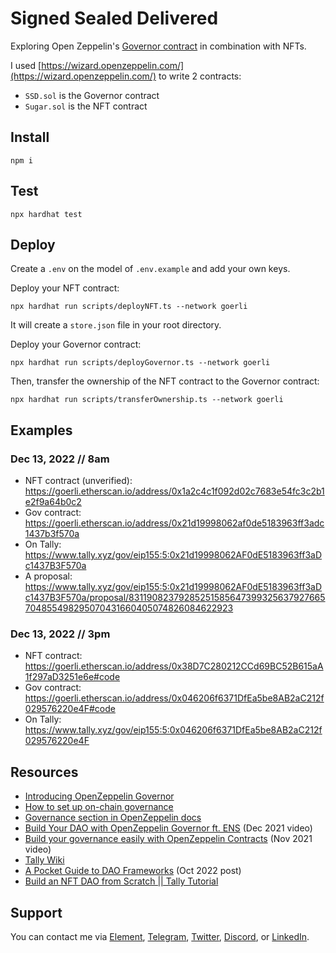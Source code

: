 # Signed Sealed Delivered

Exploring Open Zeppelin's [Governor contract](https://github.com/OpenZeppelin/openzeppelin-contracts/blob/master/docs/modules/ROOT/pages/governance.adoc) in combination with NFTs.

I used [https://wizard.openzeppelin.com/](https://wizard.openzeppelin.com/) to write 2 contracts:

- `SSD.sol` is the Governor contract
- `Sugar.sol` is the NFT contract

## Install

```shell
npm i
```

## Test

```shell
npx hardhat test
```

## Deploy

Create a `.env` on the model of `.env.example` and add your own keys.

Deploy your NFT contract:

```shell
npx hardhat run scripts/deployNFT.ts --network goerli
```

It will create a `store.json` file in your root directory.

Deploy your Governor contract:

```shell
npx hardhat run scripts/deployGovernor.ts --network goerli
```

Then, transfer the ownership of the NFT contract to the Governor contract:

```shell
npx hardhat run scripts/transferOwnership.ts --network goerli
```

## Examples

### Dec 13, 2022 // 8am

- NFT contract (unverified): https://goerli.etherscan.io/address/0x1a2c4c1f092d02c7683e54fc3c2b1e2f9a64b0c2
- Gov contract: https://goerli.etherscan.io/address/0x21d19998062af0de5183963ff3adc1437b3f570a
- On Tally: https://www.tally.xyz/gov/eip155:5:0x21d19998062AF0dE5183963ff3aDc1437B3F570a
- A proposal: https://www.tally.xyz/gov/eip155:5:0x21d19998062AF0dE5183963ff3aDc1437B3F570a/proposal/83119082379285251585647399325637927665704855498295070431660405074826084622923

### Dec 13, 2022 // 3pm

- NFT contract: https://goerli.etherscan.io/address/0x38D7C280212CCd69BC52B615aA1f297aD3251e6e#code
- Gov contract: https://goerli.etherscan.io/address/0x046206f6371DfEa5be8AB2aC212f029576220e4F#code
- On Tally: https://www.tally.xyz/gov/eip155:5:0x046206f6371DfEa5be8AB2aC212f029576220e4F

## Resources

- [Introducing OpenZeppelin Governor](https://blog.openzeppelin.com/governor-smart-contract/)
- [How to set up on-chain governance](https://github.com/OpenZeppelin/openzeppelin-contracts/blob/master/docs/modules/ROOT/pages/governance.adoc)
- [Governance section in OpenZeppelin docs](https://docs.openzeppelin.com/contracts/4.x/api/governance)
- [Build Your DAO with OpenZeppelin Governor ft. ENS](https://www.youtube.com/watch?v=Lltt6j6Hmww) (Dec 2021 video)
- [Build your governance easily with OpenZeppelin Contracts]() (Nov 2021 video)
- [Tally Wiki](https://wiki.tally.xyz/docs)
- [A Pocket Guide to DAO Frameworks](https://blog.tally.xyz/a-pocket-guide-to-dao-frameworks-8d7ad5af3a1b) (Oct 2022 post)
- [Build an NFT DAO from Scratch || Tally Tutorial](https://www.youtube.com/watch?v=cAbHwCWJAG4)

## Support

You can contact me via [Element](https://matrix.to/#/@julienbrg:matrix.org), [Telegram](https://t.me/julienbrg), [Twitter](https://twitter.com/julienbrg), [Discord](https://discord.gg/xw9dCeQ94Y), or [LinkedIn](https://www.linkedin.com/in/julienberanger/).
